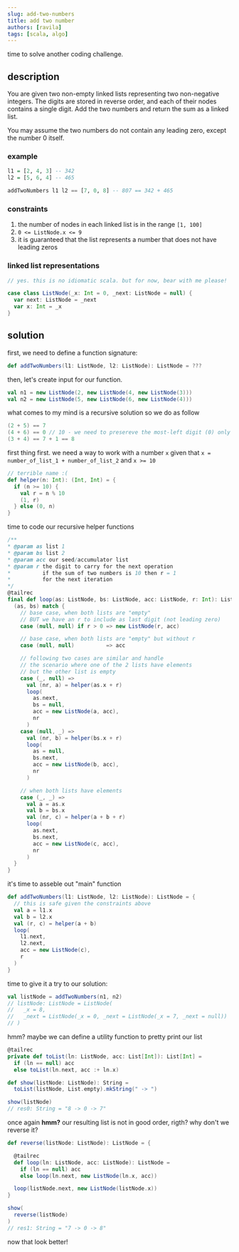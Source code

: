 ```yaml
---
slug: add-two-numbers
title: add two number
authors: [ravila]
tags: [scala, algo]
---
```


time to solve another coding challenge.

## description

You are given two non-empty linked lists representing two non-negative integers.
The digits are stored in reverse order, and each of their nodes contains a single digit.
Add the two numbers and return the sum as a linked list.

You may assume the two numbers do not contain any leading zero,
except the number 0 itself.

### example

```haskell
l1 = [2, 4, 3] -- 342
l2 = [5, 6, 4] -- 465

addTwoNumbers l1 l2 == [7, 0, 8] -- 807 == 342 + 465
```

### constraints

1. the number of nodes in each linked list is in the range `[1, 100]`
2. `0 <= ListNode.x <= 9`
3. it is guaranteed that the list represents a number that does not have leading zeros

### linked list representations

```scala
// yes. this is no idiomatic scala. but for now, bear with me please!

case class ListNode(_x: Int = 0, _next: ListNode = null) {
  var next: ListNode = _next
  var x: Int = _x
}
```

## solution


first, we need to define a function signature:

```scala
def addTwoNumbers(l1: ListNode, l2: ListNode): ListNode = ???
```

then, let's create input for our function.

```scala
val n1 = new ListNode(2, new ListNode(4, new ListNode(3)))
val n2 = new ListNode(5, new ListNode(6, new ListNode(4)))
```

what comes to my mind is a recursive solution so we do as follow

```scala
(2 + 5) == 7
(4 + 6) == 0 // 10 - we need to presereve the most-left digit (0) only and carry the other one (1) to the next operation
(3 + 4) == 7 + 1 == 8
```

first thing first. we need a way to work with a number `x` given that `x = number_of_list_1 + number_of_list_2` 
and `x >= 10`

```scala
// terrible name :(
def helper(n: Int): (Int, Int) = {
  if (n >= 10) {
    val r = n % 10
    (1, r)
  } else (0, n)
}
```

time to code our recursive helper functions

```scala
/**
* @param as list 1
* @param bs list 2
* @param acc our seed/accumulator list
* @param r the digit to carry for the next operation
*          if the sum of two numbers is 10 then r = 1
*          for the next iteration 
*/
@tailrec
final def loop(as: ListNode, bs: ListNode, acc: ListNode, r: Int): ListNode = {
  (as, bs) match {
    // base case, when both lists are "empty"
    // BUT we have an r to include as last digit (not leading zero)
    case (null, null) if r > 0 => new ListNode(r, acc)

    // base case, when both lists are "empty" but without r
    case (null, null)          => acc

    // following two cases are similar and handle
    // the scenario where one of the 2 lists have elements
    // but the other list is empty
    case (_, null) =>
      val (nr, a) = helper(as.x + r)
      loop(
        as.next,
        bs = null,
        acc = new ListNode(a, acc),
        nr
      )
    case (null, _) =>
      val (nr, b) = helper(bs.x + r)
      loop(
        as = null,
        bs.next,
        acc = new ListNode(b, acc),
        nr
      )

    // when both lists have elements
    case (_, _) =>
      val a = as.x
      val b = bs.x
      val (nr, c) = helper(a + b + r)
      loop(
        as.next,
        bs.next,
        acc = new ListNode(c, acc),
        nr
      )
  }
}
```

it's time to asseble out "main" function

```scala
def addTwoNumbers(l1: ListNode, l2: ListNode): ListNode = {
  // this is safe given the constraints above
  val a = l1.x
  val b = l2.x
  val (r, c) = helper(a + b)
  loop(
    l1.next,
    l2.next,
    acc = new ListNode(c),
    r
  )
}
```

time to give it a try to our solution:

```scala
val listNode = addTwoNumbers(n1, n2)
// listNode: ListNode = ListNode(
//   _x = 8,
//   _next = ListNode(_x = 0, _next = ListNode(_x = 7, _next = null))
// )
```

hmm? maybe we can define a utility function to pretty print our list

```scala
@tailrec
private def toList(ln: ListNode, acc: List[Int]): List[Int] =
  if (ln == null) acc
  else toList(ln.next, acc :+ ln.x)

def show(listNode: ListNode): String =
  toList(listNode, List.empty).mkString(" -> ")

show(listNode)
// res0: String = "8 -> 0 -> 7"
```

once again **hmm?** our resulting list is not in good order, rigth?
why don't we reverse it?

```scala
def reverse(listNode: ListNode): ListNode = {

  @tailrec
  def loop(ln: ListNode, acc: ListNode): ListNode =
    if (ln == null) acc
    else loop(ln.next, new ListNode(ln.x, acc))

  loop(listNode.next, new ListNode(listNode.x))
}

show(
  reverse(listNode)
)
// res1: String = "7 -> 0 -> 8"
```

now that look better!
